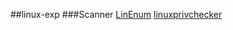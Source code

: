 ##linux-exp
###Scanner
[LinEnum](https://github.com/rebootuser/LinEnum)
[linuxprivchecker](http://www.securitysift.com/download/linuxprivchecker.py)

